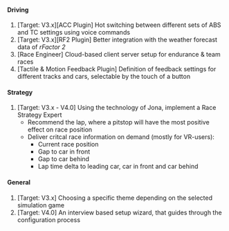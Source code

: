 #### Driving
  1. [Target: V3.x][ACC Plugin] Hot switching between different sets of ABS and TC settings using voice commands
  2. [Target: V3.x][RF2 Plugin] Better integration with the weather forecast data of *rFactor 2*
  3. [Race Engineer] Cloud-based client server setup for endurance & team races
  4. [Tactile & Motion Feedback Plugin] Definition of feedback settings for different tracks and cars, selectable by the touch of a button

#### Strategy
  1. [Target: V3.x - V4.0] Using the technology of Jona, implement a Race Strategy Expert
     - Recommend the lap, where a pitstop will have the most positive effect on race position
	 - Deliver critcal race information on demand (mostly for VR-users):
       - Current race position
       - Gap to car in front
       - Gap to car behind
	   - Lap time delta to leading car, car in front and car behind
  
#### General
  1. [Target: V3.x] Choosing a specific theme depending on the selected simulation game
  2. [Target: V4.0] An interview based setup wizard, that guides through the configuration process